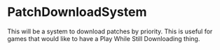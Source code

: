 PatchDownloadSystem
===================
This will be a system to download patches by priority. This is useful for games that would like to have a Play While Still Downloading thing.
